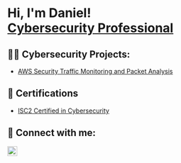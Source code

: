 <h1>Hi, I'm Daniel! <br/><a href="https://github.com/DClarkCyber" <a href="https://www.linkedin.com/in/danieljclark92/">Cybersecurity Professional</a>

<h2>👨‍💻 Cybersecurity Projects:</h2>

  - [AWS Security Traffic Monitoring and Packet Analysis]([https://github.com/DClarkCyber](https://github.com/DClarkCyber/AWS-Security-Traffic-Monitoring-and-Packet-Analysis))


<h2>📄 Certifications</h2>

- [ISC2 Certified in Cybersecurity](https://www.credly.com/badges/d63b68e1-7987-4345-89d5-ae3321c01255/public_url)


<h2> 🤳 Connect with me:</h2>

[<img align="left" alt="danieljclark92 | LinkedIn" width="22px" src="https://cdn.jsdelivr.net/npm/simple-icons@v3/icons/linkedin.svg" />][linkedin]


[twitter]: https://twitter.com/joshmadakor
[youtube]: https://www.youtube.com/c/joshmadakor
[instagram]: https://www.instagram.com/joshmadakor/
[linkedin]: https://linkedin.com/in/danieljclark92

<!--
**joshmadakor1/joshmadakor1** is a ✨ _special_ ✨ repository because its `README.md` (this file) appears on your GitHub profile.

Here are some ideas to get you started:

- 🔭 I’m currently working on ...
- 🌱 I’m currently learning ...
- 👯 I’m looking to collaborate on ...
- 🤔 I’m looking for help with ...
- 💬 Ask me about ...
- 📫 How to reach me: ...
- 😄 Pronouns: ...
- ⚡ Fun fact: ...
-->
